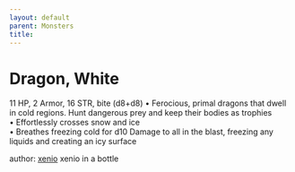 ```yaml
---
layout: default
parent: Monsters 
title: 
--- 
```

# Dragon, White
11 HP, 2 Armor, 16 STR, bite (d8+d8)
• Ferocious, primal dragons that dwell in cold regions. Hunt dangerous prey and keep their bodies as trophies  
• Effortlessly crosses snow and ice  
• Breathes freezing cold for d10 Damage to all in the blast, freezing any liquids and creating an icy surface  




author: [xenio](https://xenioinabottle.blogspot.com/2021/02/classic-monsters-for-cairnito-part-1.html) xenio in a bottle


